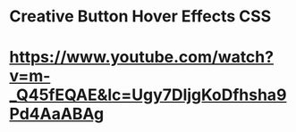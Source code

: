 # Creative Button Hover Effects CSS
# https://www.youtube.com/watch?v=m-_Q45fEQAE&lc=Ugy7DljgKoDfhsha9Pd4AaABAg
